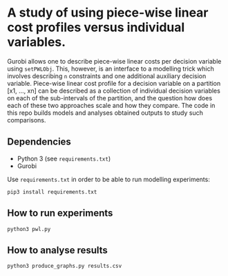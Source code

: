 # A study of using piece-wise linear cost profiles versus individual variables.
Gurobi allows one to describe piece-wise linear costs per decision variable using `setPWLObj`. This, however, is an interface to a modelling trick which involves describing `n` constraints and one additional auxiliary decision variable. Piece-wise linear cost profile for a decision variable on a partition [x1, ..., xn] can be described as a collection of individual decision variables on each of the sub-intervals of the partition, and the question how does each of these two approaches scale and how they compare. The code in this repo builds models and analyses obtained outputs to study such comparisons.

## Dependencies
* Python 3 (see `requirements.txt`)
* Gurobi 

Use `requirements.txt` in order to be able to run modelling experiments:

```
pip3 install requirements.txt
```

## How to run experiments
```
python3 pwl.py
```
## How to analyse results
```
python3 produce_graphs.py results.csv
```
